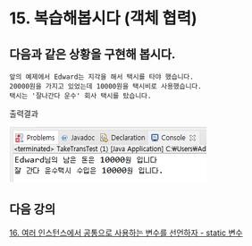 # 15. 복습해봅시다 (객체 협력)

## 다음과 같은 상황을 구현해 봅시다.

    앞의 예제에서 Edward는 지각을 해서 택시를 타야 했습니다. 
    20000원을 가지고 있었는데 10000원을 택시비로 사용했습니다.
    택시는 '잘나간다 운수' 회사 택시를 탔습니다.


출력결과 <br>

![taxi](../../../../img/taxi.png)

## 다음 강의
[16. 여러 인스턴스에서 공통으로 사용하는 변수를 선언하자 - static 변수](../16.%20%EC%97%AC%EB%9F%AC%20%EC%9D%B8%EC%8A%A4%ED%84%B4%EC%8A%A4%EC%97%90%EC%84%9C%20%EA%B3%B5%ED%86%B5%EC%9C%BC%EB%A1%9C%20%EC%82%AC%EC%9A%A9%ED%95%98%EB%8A%94%20%EB%B3%80%EC%88%98%EB%A5%BC%20%EC%84%A0%EC%96%B8%ED%95%98%EC%9E%90%20-%20static%20%EB%B3%80%EC%88%98/)
